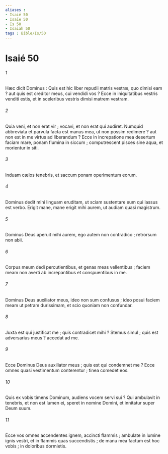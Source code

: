 ```yaml
---
aliases : 
- Isaié 50
- Isaïe 50
- Is 50
- Isaiah 50
tags : Bible/Is/50
---
```


# Isaié 50

###### 1
Hæc dicit Dominus : Quis est hic liber repudii matris vestræ, quo dimisi eam ? aut quis est creditor meus, cui vendidi vos ? Ecce in iniquitatibus vestris venditi estis, et in sceleribus vestris dimisi matrem vestram.
###### 2
Quia veni, et non erat vir ; vocavi, et non erat qui audiret. Numquid abbreviata et parvula facta est manus mea, ut non possim redimere ? aut non est in me virtus ad liberandum ? Ecce in increpatione mea desertum faciam mare, ponam flumina in siccum ; computrescent pisces sine aqua, et morientur in siti.
###### 3
Induam cælos tenebris, et saccum ponam operimentum eorum.
###### 4
Dominus dedit mihi linguam eruditam, ut sciam sustentare eum qui lassus est verbo. Erigit mane, mane erigit mihi aurem, ut audiam quasi magistrum.
###### 5
Dominus Deus aperuit mihi aurem, ego autem non contradico ; retrorsum non abii.
###### 6
Corpus meum dedi percutientibus, et genas meas vellentibus ; faciem meam non averti ab increpantibus et conspuentibus in me.
###### 7
Dominus Deus auxiliator meus, ideo non sum confusus ; ideo posui faciem meam ut petram durissimam, et scio quoniam non confundar.
###### 8
Juxta est qui justificat me ; quis contradicet mihi ? Stemus simul ; quis est adversarius meus ? accedat ad me.
###### 9
Ecce Dominus Deus auxiliator meus ; quis est qui condemnet me ? Ecce omnes quasi vestimentum conterentur ; tinea comedet eos.
###### 10
Quis ex vobis timens Dominum, audiens vocem servi sui ? Qui ambulavit in tenebris, et non est lumen ei, speret in nomine Domini, et innitatur super Deum suum.
###### 11
Ecce vos omnes accendentes ignem, accincti flammis ; ambulate in lumine ignis vestri, et in flammis quas succendistis ; de manu mea factum est hoc vobis ; in doloribus dormietis.
